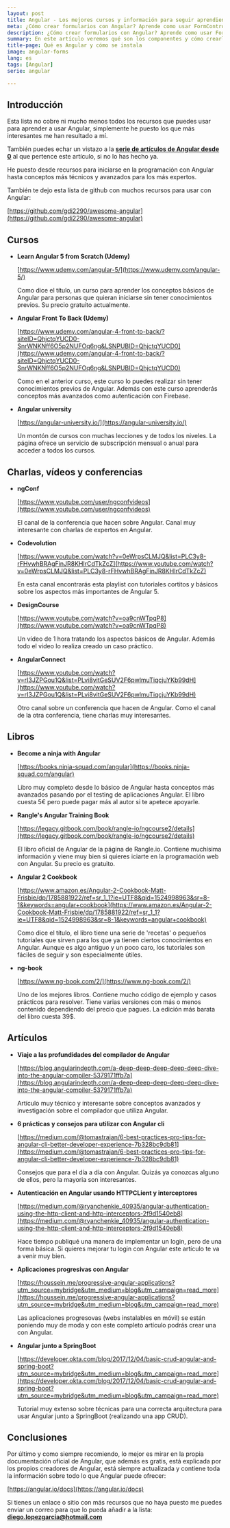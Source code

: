 ```yaml
---
layout: post
title: Angular - Los mejores cursos y información para seguir aprendiendo
meta: ¿Cómo crear formularios con Angular? Aprende como usar FormControl, FormGroup y FormBuilder en Angular
description: ¿Cómo crear formularios con Angular? Aprende como usar FormControl, FormGroup y FormBuilder en Angular
summary: En este artículo veremos qué son los componentes y cómo crearlos, además vamos a configurar rutas en la página para visualizar estos componentes que hemos creado.
title-page: Qué es Angular y cómo se instala
image: angular-forms
lang: es
tags: [Angular] 
serie: angular

---
```


## Introducción

Esta lista no cobre ni mucho menos todos los recursos que puedes usar para aprender a usar Angular, simplemente he puesto los que más interesantes me han resultado a mí.

También puedes echar un vistazo a la **[serie de artículos de Angular desde 0]({{site.baseurl}}/series/angular)** al que pertence este artículo, si no lo has hecho ya.

He puesto desde recursos para iniciarse en la programación con Angular hasta conceptos más técnicos y avanzados para los más expertos.

También te dejo esta lista de github con muchos recursos para usar con Angular:

[https://github.com/gdi2290/awesome-angular](https://github.com/gdi2290/awesome-angular)


## Cursos

- **Learn Angular 5 from Scratch (Udemy)**

    [https://www.udemy.com/angular-5/](https://www.udemy.com/angular-5/)

    Como dice el título, un curso para aprender los conceptos básicos de Angular para personas que quieran iniciarse sin tener conocimientos previos. Su precio gratuito actualmente.

- **Angular Front To Back (Udemy)**

    [https://www.udemy.com/angular-4-front-to-back/?siteID=QhjctqYUCD0-SnrWNKNff6O5p2NUFOq6ng&LSNPUBID=QhjctqYUCD0](https://www.udemy.com/angular-4-front-to-back/?siteID=QhjctqYUCD0-SnrWNKNff6O5p2NUFOq6ng&LSNPUBID=QhjctqYUCD0)

    Como en el anterior curso, este curso lo puedes realizar sin tener conocimientos previos de Angular. Además con este curso aprenderás conceptos más avanzados como autenticación con Firebase.

- **Angular university**

    [https://angular-university.io/](https://angular-university.io/)

    Un montón de cursos con muchas lecciones y de todos los niveles. La página ofrece un servicio de subscripción mensual o anual para acceder a todos los cursos.

## Charlas, vídeos y conferencias

- **ngConf** 

    [https://www.youtube.com/user/ngconfvideos](https://www.youtube.com/user/ngconfvideos)

    El canal de la conferencia que hacen sobre Angular. Canal muy interesante con charlas de expertos en Angular.

- **Codevolution** 

    [https://www.youtube.com/watch?v=0eWrpsCLMJQ&list=PLC3y8-rFHvwhBRAgFinJR8KHIrCdTkZcZ](https://www.youtube.com/watch?v=0eWrpsCLMJQ&list=PLC3y8-rFHvwhBRAgFinJR8KHIrCdTkZcZ)

    En esta canal encontrarás esta playlist con tutoriales cortitos y básicos sobre los aspectos más importantes de Angular 5.

- **DesignCourse**

    [https://www.youtube.com/watch?v=oa9cnWTpqP8](https://www.youtube.com/watch?v=oa9cnWTpqP8)

    Un vídeo de 1 hora tratando los aspectos básicos de Angular. Además todo el video lo realiza creado un caso práctico.

- **AngularConnect** 

    [https://www.youtube.com/watch?v=rI3JZPGou1Q&list=PLvi8vitGeSUV2F6pwlmuTiqcjuYKb99dH](https://www.youtube.com/watch?v=rI3JZPGou1Q&list=PLvi8vitGeSUV2F6pwlmuTiqcjuYKb99dH)

    Otro canal sobre un conferencia que hacen de Angular. Como el canal de la otra conferencia, tiene charlas muy interesantes.

## Libros

- **Become a ninja with Angular**
    
    [https://books.ninja-squad.com/angular](https://books.ninja-squad.com/angular)

    Libro muy completo desde lo básico de Angular hasta conceptos más avanzados pasando por el testing de aplicaciones Angular. El libro cuesta 5€ pero puede pagar más al autor si te apetece apoyarle.

- **Rangle's Angular Training Book**
    
    [https://legacy.gitbook.com/book/rangle-io/ngcourse2/details](https://legacy.gitbook.com/book/rangle-io/ngcourse2/details)

    El libro oficial de Angular de la página de Rangle.io. Contiene muchísima información y viene muy bien si quieres iciarte en la programación web con Angular. Su precio es gratuito.

- **Angular 2 Cookbook**
    
    [https://www.amazon.es/Angular-2-Cookbook-Matt-Frisbie/dp/1785881922/ref=sr_1_1?ie=UTF8&qid=1524998963&sr=8-1&keywords=angular+cookbook](https://www.amazon.es/Angular-2-Cookbook-Matt-Frisbie/dp/1785881922/ref=sr_1_1?ie=UTF8&qid=1524998963&sr=8-1&keywords=angular+cookbook)

    Como dice el título, el libro tiene una serie de 'recetas' o pequeños tutoriales que sirven para los que ya tienen ciertos conocimientos en Angular. Aunque es algo antiguo y un poco caro, los tutoriales son fáciles de seguir y son especialmente útiles.

- **ng-book**

    [https://www.ng-book.com/2/](https://www.ng-book.com/2/)

    Uno de los mejores libros. Contiene mucho código de ejemplo y casos prácticos para resolver. Tiene varias versiones con más o menos contenido dependiendo del precio que pagues. La edición más barata del libro cuesta 39$.


## Artículos

- **Viaje a las profundidades del compilador de Angular**

    [https://blog.angularindepth.com/a-deep-deep-deep-deep-deep-dive-into-the-angular-compiler-5379171ffb7a](https://blog.angularindepth.com/a-deep-deep-deep-deep-deep-dive-into-the-angular-compiler-5379171ffb7a)

    Artículo muy técnico y interesante sobre conceptos avanzados y investigación sobre el compilador que utiliza Angular.

- **6 prácticas y consejos para utilizar con Angular cli**

    [https://medium.com/@tomastrajan/6-best-practices-pro-tips-for-angular-cli-better-developer-experience-7b328bc9db81](https://medium.com/@tomastrajan/6-best-practices-pro-tips-for-angular-cli-better-developer-experience-7b328bc9db81)

    Consejos que para el día a día con Angular. Quizás ya conozcas alguno de ellos, pero la mayoria son interesantes.

- **Autenticación en Angular usando HTTPCLient y interceptores**

    [https://medium.com/@ryanchenkie_40935/angular-authentication-using-the-http-client-and-http-interceptors-2f9d1540eb8](https://medium.com/@ryanchenkie_40935/angular-authentication-using-the-http-client-and-http-interceptors-2f9d1540eb8)
  
    Hace tiempo publiqué una manera de implementar un login, pero de una forma básica. Si quieres mejorar tu login con Angular este artículo te va a venir muy bien.

- **Aplicaciones progresivas con Angular**

     [https://houssein.me/progressive-angular-applications?utm_source=mybridge&utm_medium=blog&utm_campaign=read_more](https://houssein.me/progressive-angular-applications?utm_source=mybridge&utm_medium=blog&utm_campaign=read_more)

    Las aplicaciones progresovas (webs instalables en móvil) se están poniendo muy de moda y con este completo artículo podrás crear una con Angular.

- **Angular junto a SpringBoot**

    [https://developer.okta.com/blog/2017/12/04/basic-crud-angular-and-spring-boot?utm_source=mybridge&utm_medium=blog&utm_campaign=read_more](https://developer.okta.com/blog/2017/12/04/basic-crud-angular-and-spring-boot?utm_source=mybridge&utm_medium=blog&utm_campaign=read_more)

    Tutorial muy extenso sobre técnicas para una correcta arquitectura para usar Angular junto a SpringBoot (realizando una app CRUD).

## Conclusiones

 Por último y como siempre recomiendo, lo mejor es mirar en la propia documentación oficial de Angular, que además es gratis, está explicada por los propios creadores de Angular, está siempre actualizada y contiene toda la información sobre todo lo que Angular puede ofrecer:

[https://angular.io/docs](https://angular.io/docs)

Si tienes un enlace o sitio con más recursos que no haya puesto me puedes enviar un correo para que lo pueda añadir a la lista: **diego.lopezgarcia@hotmail.com**
